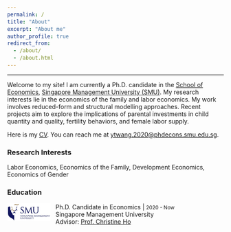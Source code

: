 ```yaml
---
permalink: /
title: "About"
excerpt: "About me"
author_profile: true
redirect_from: 
  - /about/
  - /about.html
---
```


<!---  **<span style="color: #006692;"> Welcome to my site!</span>** --->
<!--- ------ --->
<!---##  Welcome to my site! --->


------
Welcome to my site! I am currently a Ph.D. candidate in the [School of Economics](https://economics.smu.edu.sg/), [Singapore Management University (SMU)](https://www.smu.edu.sg/). My research interests lie in the economics of the family and labor economics. My work involves reduced-form and structural modelling approaches. Recent projects aim to explore the implications of parental investments in child quantity and quality, fertility behaviors, and female labor supply.

Here is my [CV](../files/CV_Yutao_Wang.pdf). You can reach me at [ytwang.2020@phdecons.smu.edu.sg](mailto:ytwang.2020@phdecons.smu.edu.sg).

<!--- ------ --->
### Research Interests
  <!-- <span style="color: green;">Economics of the Family, Labor Economics</span> -->
  Labor Economics, Economics of the Family, Development Economics, Economics of Gender

### Education

<img align="left" decoding="async" src="../images/smu-logo.jpg" width="20%"> &nbsp;&nbsp;&nbsp;Ph.D. Candidate in Economics | <small>2020 - Now</small>
<br>&nbsp;&nbsp;&nbsp;Singapore Management University
<br>&nbsp;&nbsp;&nbsp;Advisor: [Prof. Christine Ho](https://sites.google.com/site/christineho5/)
  
<!--- ------ 
## Contact Information
  Email: [ytwang.2020@phdecons.smu.edu.sg](mailto:ytwang.2020@phdecons.smu.edu.sg)
--->

